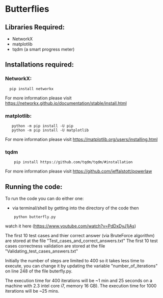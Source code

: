 # Butterflies

## Libraries Required:
- NetworkX
- matplotlib
- tqdm (a smart progress meter)

## Installations required:
### NetworkX:
```
  pip install networkx
```
For more information please visit https://networkx.github.io/documentation/stable/install.html

### matplotlib:
 ```
    python -m pip install -U pip
    python -m pip install -U matplotlib
``` 
For more information please visit https://matplotlib.org/users/installing.html
    
### tqdm
```
    pip install https://github.com/tqdm/tqdm/#installation
``` 
For more information please visit https://github.com/jeffalstott/powerlaw
    
## Running the code:
To run the code you can do either one:
- via terminal/shell by getting into the directory of the code then 
```
    python butterfly.py
```
watch it here (https://www.youtube.com/watch?v=PdDxDyJ1jAs)


The first 10 test cases and thier correct answer (via BruteForce algorithm) are stored at the file "Test_cases_and_correct_answers.txt"
The first 10 test cases correctness validation are stored at the file "Validating_test_cases_answers.txt" 

Initially the number of steps are limited to 400 so it takes less time to execute, you can change it by updating the variable "number_of_iterations" on line 248 of the file buterfly.py.

The execution time for 400 iterations will be ~1 min and 25 seconds on a machine with 2.3 intel core i7, memory 16 GB). The execution time for 1000 iterations will be ~25 mins.
